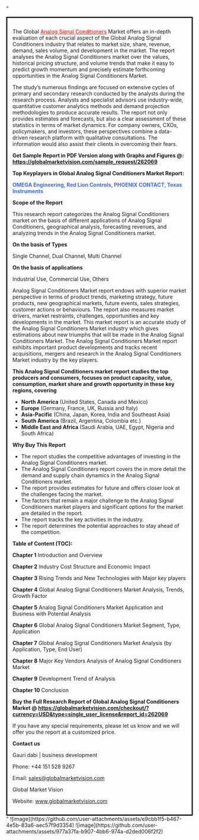 "<div style='border: 3px solid black; padding: 1em;'>

The Global <a style='color: #ff0000;' href='https://globalmarketvision.com/reports/global-analog-signal-conditioners-market/262069'>Analog Signal Conditioners</a> Market offers an in-depth evaluation of each crucial aspect of the Global Analog Signal Conditioners industry that relates to market size, share, revenue, demand, sales volume, and development in the market. The report analyses the Analog Signal Conditioners market over the values, historical pricing structure, and volume trends that make it easy to predict growth momentum and precisely estimate forthcoming opportunities in the Analog Signal Conditioners Market.

The study’s numerous findings are focused on extensive cycles of primary and secondary research conducted by the analysts during the research process. Analysts and specialist advisors use industry-wide, quantitative customer analytics methods and demand projection methodologies to produce accurate results. The report not only provides estimates and forecasts, but also a clear assessment of these statistics in terms of market dynamics. For company owners, CXOs, policymakers, and investors, these perspectives combine a data-driven research platform with qualitative consultations. The information would also assist their clients in overcoming their fears.

<strong>Get Sample Report in PDF Version along with Graphs and Figures @</strong><strong>:</strong><strong> <a style='color: #ff0000;' href='https://globalmarketvision.com/sample_request/262069?utm_source=linkedinPulse&utm_medium=Dhiraj&utm_campaign=SN'><strong>https://globalmarketvision.com/sample_request/262069</strong></a></strong>

<strong>Top Keyplayers in Global Analog Signal Conditioners Market Report:</strong>

<strong style='color: #4169e1;'>OMEGA Engineering, Red Lion Controls, PHOENIX CONTACT, Texas Instruments</strong>

<strong>Scope of the Report</strong>

This research report categorizes the Analog Signal Conditioners market on the basis of different applications of Analog Signal Conditioners, geographical analysis, forecasting revenues, and analyzing trends in the Analog Signal Conditioners market.

<strong>On the basis of Types</strong>

Single Channel, Dual Channel, Multi Channel

<strong>On the basis of applications</strong>

Industrial Use, Commercial Use, Others

Analog Signal Conditioners Market report endows with superior market perspective in terms of product trends, marketing strategy, future products, new geographical markets, future events, sales strategies, customer actions or behaviours. The report also measures market drivers, market restraints, challenges, opportunities and key developments in the market. This market report is an accurate study of the Analog Signal Conditioners Market industry which gives estimations about new triumphs that will be made in the Analog Signal Conditioners Market. The Analog Signal Conditioners Market report exhibits important product developments and tracks recent acquisitions, mergers and research in the Analog Signal Conditioners Market industry by the key players.

<strong>This Analog Signal Conditioners market report studies the top producers and consumers, focuses on product capacity, value, consumption, market share and growth opportunity in these key regions, covering</strong>
<ul>
  <li><strong>North America</strong> (United States, Canada and Mexico)</li>
  <li><strong>Europe</strong> (Germany, France, UK, Russia and Italy)</li>
  <li><strong>Asia-Pacific</strong> (China, Japan, Korea, India and Southeast Asia)</li>
  <li><strong>South America</strong> (Brazil, Argentina, Colombia etc.)</li>
  <li><strong>Middle East and Africa</strong> (Saudi Arabia, UAE, Egypt, Nigeria and South Africa)</li>
</ul>
<strong>Why Buy This Report</strong>
<ul>
  <li>The report studies the competitive advantages of investing in the Analog Signal Conditioners market.</li>
  <li>The Analog Signal Conditioners report covers the in more detail the demand and supply chain dynamics in the Analog Signal Conditioners market.</li>
  <li>The report provides estimates for future and offers closer look at the challenges facing the market.</li>
  <li>The factors that remain a major challenge to the Analog Signal Conditioners market players and significant options for the market are detailed in the report.</li>
  <li>The report tracks the key activities in the industry.</li>
  <li>The report determines the potential approaches to stay ahead of the competition.</li>
</ul>
<strong>Table of Content (TOC): </strong>

<strong>Chapter 1</strong> Introduction and Overview

<strong>Chapter 2</strong> Industry Cost Structure and Economic Impact

<strong>Chapter 3</strong> Rising Trends and New Technologies with Major key players

<strong>Chapter 4</strong> Global Analog Signal Conditioners Market Analysis, Trends, Growth Factor

<strong>Chapter 5</strong> Analog Signal Conditioners Market Application and Business with Potential Analysis

<strong>Chapter 6</strong> Global Analog Signal Conditioners Market Segment, Type, Application

<strong>Chapter 7</strong> Global Analog Signal Conditioners Market Analysis (by Application, Type, End User)

<strong>Chapter 8</strong> Major Key Vendors Analysis of Analog Signal Conditioners Market

<strong>Chapter 9</strong> Development Trend of Analysis

<strong>Chapter 10</strong> Conclusion

<strong>Buy the Full Research Report of Global Analog Signal Conditioners Market @</strong><strong> <a style='color: #ff0000;' href='https://globalmarketvision.com/checkout/?currency=USD&type=single_user_license&report_id=262069?utm_source=linkedinPulse&utm_medium=Dhiraj&utm_campaign=SN'>https://globalmarketvision.com/checkout/?currency=USD&type=single_user_license&report_id=262069</a>
</strong>

If you have any special requirements, please let us know and we will offer you the report at a customized price.

<strong>Contact us</strong>

Gauri dabi | business development

Phone: +44 151 528 9267

Email: <a href='mailto:sales@globalmarketvision.com'>sales@globalmarketvision.com</a>

Global Market Vision

Website: <a href='http://www.globalmarketvision.com/'>www.globalmarketvision.com</a>

</div>"
![image](https://github.com/user-attachments/assets/e9cbb1f5-b467-4e5b-83a6-aec57f9d3354)
![image](https://github.com/user-attachments/assets/977a37fa-b907-4bb6-974a-d2ded006f2f2)
